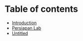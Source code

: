 # Table of contents

* [Introduction](README.md)
* [Persiapan Lab](persiapan-lab.md)
* [Untitled](untitled.md)


